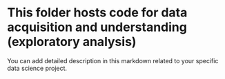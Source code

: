 # This folder hosts code for data acquisition and understanding (exploratory analysis)

You can add detailed description in this markdown related to your specific data science project.

